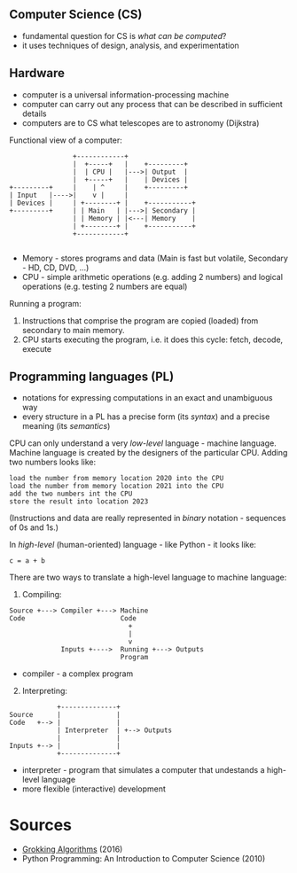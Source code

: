 ## Computer Science (CS)

* fundamental question for CS is *what can be computed*?
* it uses techniques of design, analysis, and experimentation 

## Hardware

* computer is a universal information-processing machine
* computer can carry out any process that can be described in sufficient details
* computers are to CS what telescopes are to astronomy (Dijkstra)

Functional view of a computer:

```
                +------------+
                |  +-----+   |    +---------+
                |  | CPU |   |--->| Output  |
                |  +-----+   |    | Devices |
+---------+     |    | ^     |    +---------+
| Input   |---->|    v |     |
| Devices |     | +--------+ |    +-----------+
+---------+     | | Main   | |--->| Secondary |
                | | Memory | |<---| Memory    |
                | +--------+ |    +-----------+
                +------------+
                
```

* Memory - stores programs and data (Main is fast but volatile, Secondary - HD, CD, DVD, ...)
* CPU - simple arithmetic operations (e.g. adding 2 numbers) and logical operations (e.g. testing 2 numbers are equal)

Running a program:

1. Instructions that comprise the program are copied (loaded) from secondary to main memory.
2. CPU starts executing the program, i.e. it does this cycle: fetch, decode, execute

## Programming languages (PL)

* notations for expressing computations in an exact and unambiguous way
* every structure in a PL has a precise form (its *syntax*) and a precise meaning (its *semantics*)

CPU can only understand a very *low-level* language - machine language. Machine language is created by the designers of the particular CPU. Adding two numbers looks like:

```
load the number from memory location 2020 into the CPU
load the number from memory location 2021 into the CPU
add the two numbers int the CPU
store the result into location 2023
```

(Instructions and data are really represented in *binary* notation - sequences of 0s and 1s.)

In *high-level* (human-oriented) language - like Python - it looks like:

```
c = a + b
```

There are two ways to translate a high-level language to machine language:

1) Compiling:

```
Source +---> Compiler +---> Machine
Code                        Code
                              +
                              |
                              v
             Inputs +---->  Running +---> Outputs
                            Program
```

* compiler - a complex program

2) Interpreting:

```
            +--------------+
Source      |              |
Code   +--> |              |
            | Interpreter  | +--> Outputs
            |              |
Inputs +--> |              |
            +--------------+
```

* interpreter - program that simulates a computer that undestands a high-level language
* more flexible (interactive) development

# Sources

* [Grokking Algorithms](https://learning.oreilly.com/library/view/grokking-algorithms-an/9781617292231/) (2016)
* Python Programming: An Introduction to Computer Science (2010)
